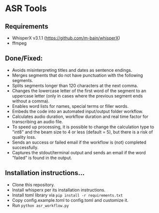 # ASR Tools

## Requirements
- WhisperX v3.1.1 (https://github.com/m-bain/whisperX)
- ffmpeg

## Done/Fixed:
- Avoids misinterpreting titles and dates as sentence endings.
- Merges segments that do not have punctuation with the following segments.
- Splits segments longer than 120 characters at the next comma.
- Changes the lowercase letter of the first word of the segment to an uppercase letter (only in cases where the previous segment ends without a comma).
- Enables word lists for names, special terms or filler words.
- Embeds the code into an automated input/output folder workflow.
- Calculates audio duration, workflow duration and real time factor for transcribing an audio file.
- To speed up processing, it is possible to change the calculation type to "int8" and the beam size to 4 or less (default = 5), but there is a risk of quality loss.
- Sends an success or failed email if the workflow is (not) completed successfully.
- Captures the stdout/terminal output and sends an email if the word "failed" is found in the output.

## Installation instructions...
- Clone this repository.
- Install whisperx per its installation instructions.
- Install toml library via `pip install -r requirements.txt`
- Copy config.example.toml to config.toml and customize it.
- Run `python asr_workflow.py`
